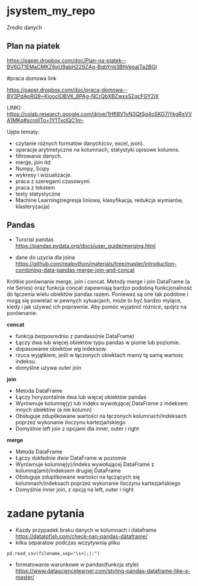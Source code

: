 # jsystem_my_repo

Zrodlo danych 




## Plan na piatek

https://paper.dropbox.com/doc/Plan-na-piatek--BV6GT1EMaCMKZ6pU9abH229ZAg-BqbYnti3BhVeoajTa2BGI






#praca domowa link

https://paper.dropbox.com/doc/praca-domowa--BV3PdApRQ9~KjooclOBVK_8PAg-NCrQbXBZwxsS2qcFGY2jX

LINKI:
https://colab.research.google.com/drive/1Hft8V1vN3QtSg4oSKG7iYkgRxVVA1MKq#scrollTo=1Y1TxclQC1m-





Ujęte tematy:
- czytanie różnych formatów danych(csv, excel, json).
- operacje arytmetyczne na kolumnach, statystyki opisowe kolumns.
- filtrowanie danych.
- merge, join itd
- Numpy, Scipy
- wykresy i wizualizacje.
- praca z szeregami czasowymi
- praca z tekstem
- testy statystyczne
- Machine Learning(regresja liniowa, klasyfikacja, redukcja wymiarów, klasteryzacja)


## Pandas
- Turorial pandas https://pandas.pydata.org/docs/user_guide/merging.html

- dane do uzycia dla joina https://github.com/realpython/materials/tree/master/introduction-combining-data-pandas-merge-join-and-concat

Krótkie porównanie merge, join i concat.
Metody merge i join DataFrame (a nie Series) oraz funkcja concat zapewniają bardzo podobną funkcjonalność do łączenia wielu obiektów pandas razem. Ponieważ są one tak podobne i mogą się powielać w pewnych sytuacjach, może to być bardzo mylące, kiedy i jak używać ich poprawnie. Aby pomóc wyjaśnić różnice, spójrz na porównanie:

**concat**
- funkcja bezposrednio z pandass(nie DataFrame)
- Łączy dwa lub więcej obiektów typu pandas w pionie lub poziomie.
- dopasowanie obiektow wg indeksow.
- rzuca wyjątkiem, jeśli w łączonych obiektach mamy tą samą wartośc indeksu.
- domyślne używa outer join


**join**
- Metoda DataFrame
- Łączy horyzontalnie dwa lub więcej obiektów pandas
- Wyrównuje kolumnę(y) lub indeks wywołującej DataFrame z indeksem innych obiektów (a nie kolumn)
- Obsługuje zduplikowane wartości na łączonych kolumnach/indeksach poprzez wykonanie iloczynu kartezjańskiego
- Domyślnie left join z opcjami dla inner, outer i right

**merge**
- Metoda DataFrame
- Łączy dokładnie dwie DataFrame w poziomie
- Wyrównuje kolumnę(y)/indeks wywołującej DataFrame z kolumną(ami)/indeksem drugiej DataFrame
- Obsługuje zduplikowane wartości na łączących się kolumnach/indeksach poprzez wykonanie iloczynu kartezjańskiego
- Domyślnie inner join, z opcją na left, outer i right

# zadane pytania
- Kazdy przypadek braku danych w kolumnach i dataframe https://datatofish.com/check-nan-pandas-dataframe/
- kilka separatow podczas wczytywnia pliku
```{python}
pd.read_csv(filename,sep="\s+|;|:")
```
- formatowanie warunkowe w pandas(funkcja style) https://www.datasciencelearner.com/styling-pandas-dataframe-like-a-master/

